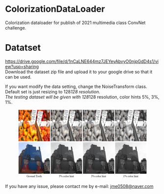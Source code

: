 # ColorizationDataLoader
Colorization dataloader for publish of 2021 multimedia class ConvNet challenge.

# Datatset
https://drive.google.com/file/d/1nCaLNE644mz7JEYeyAbvyO0njpGdD4s1/view?usp=sharing  
Download the dataset zip file and upload it to your google drive so that it can be used.  
  
If you want modify the data setting, change the NoiseTransform class. Default set is just resizing to 128*128 resolution.  
The testing dataset will be given with 128*128 resolution, color hints 5%, 3%, 1%.  

<figure>
    <img src="https://github.com/mingnuj/ColorizationDataLoader/blob/main/colorization%20example.PNG?raw=true" alt="color hint image examples">
</figure>

If you have any issue, please contact me by e-mail: jme0508@naver.com
